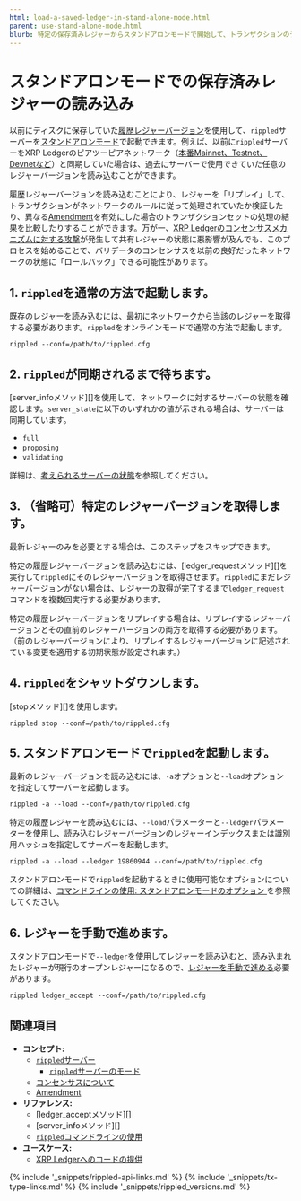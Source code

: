 ```yaml
---
html: load-a-saved-ledger-in-stand-alone-mode.html
parent: use-stand-alone-mode.html
blurb: 特定の保存済みレジャーからスタンドアロンモードで開始して、トランザクションのテストやリプレイを行います。
---
```

# スタンドアロンモードでの保存済みレジャーの読み込み

以前にディスクに保存していた[履歴レジャーバージョン](ledgers.html)を使用して、`rippled`サーバーを[スタンドアロンモード](rippled-server-modes.html)で起動できます。例えば、以前に`rippled`サーバーをXRP Ledgerのピアツーピアネットワーク（[本番Mainnet、Testnet、Devnetなど](parallel-networks.html)）と同期していた場合は、過去にサーバーで使用できていた任意のレジャーバージョンを読み込むことができます。

履歴レジャーバージョンを読み込むことにより、レジャーを「リプレイ」して、トランザクションがネットワークのルールに従って処理されていたか検証したり、異なる[Amendment](amendments.html)を有効にした場合のトランザクションセットの処理の結果を比較したりすることができます。万が一、[XRP Ledgerのコンセンサスメカニズムに対する攻撃](consensus-protections.html)が発生して共有レジャーの状態に悪影響が及んでも、このプロセスを始めることで、バリデータのコンセンサスを以前の良好だったネットワークの状態に「ロールバック」できる可能性があります。

## 1. `rippled`を通常の方法で起動します。

既存のレジャーを読み込むには、最初にネットワークから当該のレジャーを取得する必要があります。`rippled`をオンラインモードで通常の方法で起動します。

```
rippled --conf=/path/to/rippled.cfg
```

## 2. `rippled`が同期されるまで待ちます。

[server_infoメソッド][]を使用して、ネットワークに対するサーバーの状態を確認します。`server_state`に以下のいずれかの値が示される場合は、サーバーは同期しています。

* `full`
* `proposing`
* `validating`

詳細は、[考えられるサーバーの状態](rippled-server-states.html)を参照してください。

## 3. （省略可）特定のレジャーバージョンを取得します。

最新レジャーのみを必要とする場合は、このステップをスキップできます。

特定の履歴レジャーバージョンを読み込むには、[ledger_requestメソッド][]を実行して`rippled`にそのレジャーバージョンを取得させます。`rippled`にまだレジャーバージョンがない場合は、レジャーの取得が完了するまで`ledger_request`コマンドを複数回実行する必要があります。

特定の履歴レジャーバージョンをリプレイする場合は、リプレイするレジャーバージョンとその直前のレジャーバージョンの両方を取得する必要があります。（前のレジャーバージョンにより、リプレイするレジャーバージョンに記述されている変更を適用する初期状態が設定されます。）

## 4. `rippled`をシャットダウンします。

[stopメソッド][]を使用します。

```
rippled stop --conf=/path/to/rippled.cfg
```

## 5. スタンドアロンモードで`rippled`を起動します。

最新のレジャーバージョンを読み込むには、`-a`オプションと`--load`オプションを指定してサーバーを起動します。

```
rippled -a --load --conf=/path/to/rippled.cfg
```

特定の履歴レジャーを読み込むには、`--load`パラメーターと`--ledger`パラメーターを使用し、読み込むレジャーバージョンのレジャーインデックスまたは識別用ハッシュを指定してサーバーを起動します。

```
rippled -a --load --ledger 19860944 --conf=/path/to/rippled.cfg
```

スタンドアロンモードで`rippled`を起動するときに使用可能なオプションについての詳細は、[コマンドラインの使用: スタンドアロンモードのオプション ](commandline-usage.html#スタンドアロンモードのオプション)を参照してください。

## 6. レジャーを手動で進めます。

スタンドアロンモードで`--ledger`を使用してレジャーを読み込むと、読み込まれたレジャーが現行のオープンレジャーになるので、[レジャーを手動で進める](advance-the-ledger-in-stand-alone-mode.html)必要があります。

```
rippled ledger_accept --conf=/path/to/rippled.cfg
```

## 関連項目

- **コンセプト:**
    - [`rippled`サーバー](the-rippled-server.html)
      - [`rippled`サーバーのモード](rippled-server-modes.html)
    - [コンセンサスについて](intro-to-consensus.html)
    - [Amendment](amendments.html)
- **リファレンス:**
    - [ledger_acceptメソッド][]
    - [server_infoメソッド][]
    - [`rippled`コマンドラインの使用](commandline-usage.html)
- **ユースケース:**
    - [XRP Ledgerへのコードの提供](contribute-code.html)

<!--{# common link defs #}-->
{% include '_snippets/rippled-api-links.md' %}
{% include '_snippets/tx-type-links.md' %}
{% include '_snippets/rippled_versions.md' %}
